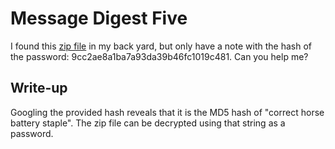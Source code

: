 # Message Digest Five
I found this [zip file](challenge.zip) in my back yard, but only have a note with the hash of the password: 9cc2ae8a1ba7a93da39b46fc1019c481. Can you help me?

## Write-up
Googling the provided hash reveals that it is the MD5 hash of "correct horse battery staple". The
zip file can be decrypted using that string as a password.
